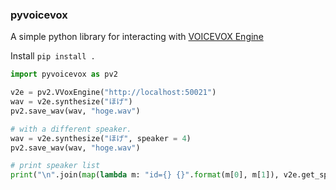 

### pyvoicevox

A simple python library for interacting with [VOICEVOX
Engine](https://github.com/VOICEVOX/voicevox_engine)


Install `pip install .`

```python
import pyvoicevox as pv2

v2e = pv2.VVoxEngine("http://localhost:50021")
wav = v2e.synthesize("ほげ")
pv2.save_wav(wav, "hoge.wav")

# with a different speaker.
wav = v2e.synthesize("ほげ", speaker = 4)
pv2.save_wav(wav, "hoge.wav")

# print speaker list
print("\n".join(map(lambda m: "id={} {}".format(m[0], m[1]), v2e.get_speakers())))
```
